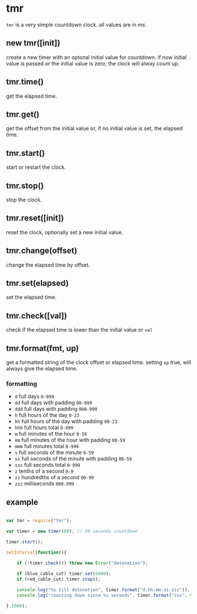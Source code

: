 # tmr

`tmr` is a very simple countdown clock. all values are in _ms_.

## new tmr([init])

create a new timer with an optonal initial value for countdown. if now initial value is passed or the initial value is zero, the clock will alway count up.

## tmr.time()

get the elapsed time.

## tmr.get()

get the offset from the initial value or, if no initial value is set, the elapsed time.

## tmr.start()

start or restart the clock.

## tmr.stop()

stop the clock.

## tmr.reset([init])

reset the clock, optionally set a new initial value.

## tmr.change(offset)

change the elapsed time by offset.

## tmr.set(elapsed)

set the elapsed time.

## tmr.check([val])

check if the elapsed time is lower than the initial value or `val`

## tmr.format(fmt, up)

get a formatted string of the clock offset or elapsed time. setting `up` true, will always give the elapsed time.

### formatting

* `d` full days `0-999`
* `dd` full days with padding `00-999`
* `ddd` full days with padding `000-999`
* `h` full hours of the day `0-23`
* `hh` full hours of the day with padding `00-23`
* `hhh` full hours total `0-999`
* `m` full minutes of the hour `0-59`
* `mm` full minutes of the hour with padding `00-59`
* `mmm` full minutes total `0-999`
* `s` full seconds of the minute `0-59`
* `ss` full seconds of the minute with padding `00-59`
* `sss` full seconds total `0-999`
* `z` tenths of a second `0-9`
* `zz` hundredths of a second `00-99`
* `zzz` milliseconds `000-999`

## example

``` javascript

var tmr = require("tmr");

var timer = new timer(60); // 60 seconds countdown

timer.start();

setInterval(function(){

	if (!timer.check()) throw new Error("detonation");
	
	if (blue_cable_cut) timer.set(5000);
	if (red_cable_cut) timer.stop();

	console.log("%s till detonation", timer.format("d:hh:mm:ss.zzz"));
	console.log("counting down since %s seconds", timer.format("sss", true));

},1000);

```
